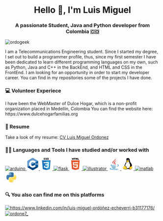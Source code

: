 <h1 align="center">Hello 👋, I'm Luis Miguel</h1>
<h3 align="center">A passionate Student, Java and Python developer from Colombia 🇨🇴</h3>

<p align="left"> <img src="https://komarev.com/ghpvc/?username=ordogeek&label=Profile%20views&color=0e75b6&style=flat" alt="ordogeek" /> </p>

<p align="left">I am a Telecommunications Engineering student. Since I started my degree, I set out to build a programmer profile, thus, since my first semester I have been dedicated to learn different programming languages on my own, such as Python, Java and C++ in the BackEnd, and HTML and CSS in the FrontEnd. I am looking for an opportunity in order to start my developer career. You can find in my repositories some of the projects I have done.</p>

<h3>💻 Volunteer Experiece</h3>
I have been the WebMaster of Dulce Hogar, which is a non-profit organization placed in Medellín, Colombia
You can find the website here: https://www.dulcehogarfamilias.org

<h3>📄 Resume</h3>

 Take a look of my resume: [CV Luis Miguel Ordonez](https://drive.google.com/file/d/1t7D9EW9ZKuouL-d7hoUCYuqOz74Fd7qg/view?usp=sharing)

<h3 align="left"> 👨‍💻 Languages and Tools I have studied and/or worked with</h3>
<p align="left"> <a href="https://www.arduino.cc/" target="_blank" rel="noreferrer"> <img src="https://cdn.worldvectorlogo.com/logos/arduino-1.svg" alt="arduino" width="40" height="40"/> </a> <a href="https://www.w3schools.com/cpp/" target="_blank" rel="noreferrer"> <img src="https://raw.githubusercontent.com/devicons/devicon/master/icons/cplusplus/cplusplus-original.svg" alt="cplusplus" width="40" height="40"/> </a> <a href="https://www.w3schools.com/css/" target="_blank" rel="noreferrer"> <img src="https://raw.githubusercontent.com/devicons/devicon/master/icons/css3/css3-original-wordmark.svg" alt="css3" width="40" height="40"/> </a> <a href="https://flask.palletsprojects.com/" target="_blank" rel="noreferrer"> <img src="https://www.vectorlogo.zone/logos/pocoo_flask/pocoo_flask-icon.svg" alt="flask" width="40" height="40"/> </a> <a href="https://www.w3.org/html/" target="_blank" rel="noreferrer"> <img src="https://raw.githubusercontent.com/devicons/devicon/master/icons/html5/html5-original-wordmark.svg" alt="html5" width="40" height="40"/> </a> <a href="https://www.adobe.com/in/products/illustrator.html" target="_blank" rel="noreferrer"> <img src="https://www.vectorlogo.zone/logos/adobe_illustrator/adobe_illustrator-icon.svg" alt="illustrator" width="40" height="40"/> </a> <a href="https://www.java.com" target="_blank" rel="noreferrer"> <img src="https://raw.githubusercontent.com/devicons/devicon/master/icons/java/java-original.svg" alt="java" width="40" height="40"/> </a> <a href="https://www.linux.org/" target="_blank" rel="noreferrer"> <img src="https://raw.githubusercontent.com/devicons/devicon/master/icons/linux/linux-original.svg" alt="linux" width="40" height="40"/> </a> <a href="https://www.mathworks.com/" target="_blank" rel="noreferrer"> <img src="https://upload.wikimedia.org/wikipedia/commons/2/21/Matlab_Logo.png" alt="matlab" width="40" height="40"/> </a> <a href="https://www.python.org" target="_blank" rel="noreferrer"> <img src="https://raw.githubusercontent.com/devicons/devicon/master/icons/python/python-original.svg" alt="python" width="40" height="40"/> </a> </p>

<h3 align="left">🔍 You also can find me on this platforms</h3>
<p align="left">
<a href="https://linkedin.com/in/https://www.linkedin.com/in/luis-miguel-ordóñez-echeverri-b31177176/" target="blank"><img align="center" src="https://raw.githubusercontent.com/rahuldkjain/github-profile-readme-generator/master/src/images/icons/Social/linked-in-alt.svg" alt="https://www.linkedin.com/in/luis-miguel-ordóñez-echeverri-b31177176/" height="30" width="40" /></a>
<a href="https://instagram.com/ordone7_" target="blank"><img align="center" src="https://raw.githubusercontent.com/rahuldkjain/github-profile-readme-generator/master/src/images/icons/Social/instagram.svg" alt="ordone7_" height="30" width="40" /></a>
</p>

